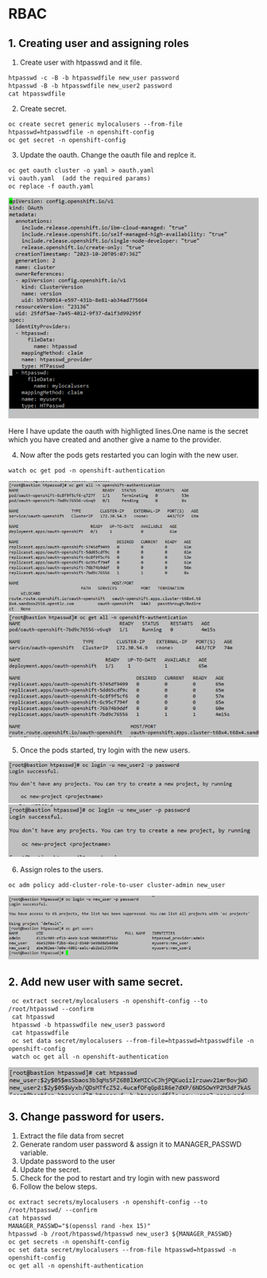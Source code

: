 # RBAC
## 1. Creating user and assigning roles 

1. Create user with htpasswd and it file.
```
htpasswd -c -B -b htpasswdfile new_user password
htpasswd -B -b htpasswdfile new_user2 password
cat htpasswdfile
```

2. Create secret.

```
oc create secret generic mylocalusers --from-file htpasswd=htpasswdfile -n openshift-config
oc get secret -n openshift-config
```
3. Update the oauth. Change the oauth file and replce it.
```
oc get oauth cluster -o yaml > oauth.yaml
vi oauth.yaml  (add the required params)
oc replace -f oauth.yaml
```
![Alt text](../Images-all/image-12.png)

Here I have update the oauth with highligted lines.One name is the secret which you have created and another give a name to the provider.

4. Now after the pods gets restarted you can login with the new user.

```
watch oc get pod -n openshift-authentication
```

![Alt text](../Images-all/image-13.png)
![Alt text](../Images-all/image-14.png)

5. Once the pods started, try login with the new users.

![Alt text](../Images-all/image-15.png)
![Alt text](../Images-all/image-16.png)

6. Assign roles to the users.
```
oc adm policy add-cluster-role-to-user cluster-admin new_user
```
![Alt text](../Images-all/image.png)


## 2. Add new user with same secret.


```
 oc extract secret/mylocalusers -n openshift-config --to /root/htpasswd --confirm
 cat htpasswd
 htpasswd -b htpasswdfile new_user3 password
 cat htpasswdfile
 oc set data secret/mylocalusers --from-file=htpasswd=htpasswdfile -n openshift-config
 watch oc get all -n openshift-authentication
```
![Alt text](../Images-all/1.png)

## 3. Change password for users.

1. Extract the file data from secret
2. Generate random user password & assign it to MANAGER_PASSWD variable.
3. Update password to the user
4. Update the secret.
5. Check for the pod to restart and try login with new password
6. Follow the below steps.

```
oc extract secrets/mylocalusers -n openshift-config --to /root/htpasswd/ --confirm
cat htpasswd
MANAGER_PASSWD="$(openssl rand -hex 15)"
htpasswd -b /root/htpasswd/htpasswd new_user3 ${MANAGER_PASSWD}
oc get secrets -n openshift-config
oc set data secret/mylocalusers --from-file htpasswd=htpasswd -n openshift-config
oc get all -n openshift-authentication
```


